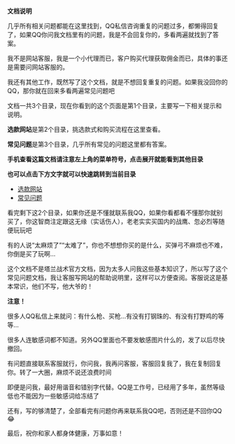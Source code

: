 **文档说明**

几乎所有相关问题都能在这里找到，QQ私信咨询重复的问题过多，都懒得回复了，如果QQ你问我文档里有的问题，我是不会回复你的，多看两遍就找到了答案。

我不是网站客服，我是一个小代理而已，客户购买代理获取佣金而已，具体的事还是需要问网站客服的。

我还有其他工作，既然写了这个文档，就是不想回复重复的问题。如果我没回你的QQ，那你就在回来多看两遍常见问题吧

文档一共3个目录，现在你看到的这个页面是第1个目录，主要写一下相关提示和说明。   

**选款网站**是第2个目录，挑选款式和购买流程在这里查看。   

**常见问题**是第3个目录，几乎所有常见的问题这里都有答案。   

**手机查看这篇文档请注意左上角的菜单符号，点击展开就能看到其他目录**

**也可以点击下方文字就可以快速跳转到当前目录**

 * [选款网站](/use/xuankuan) 
 * [常见问题](/use/faq)

看完剩下这2个目录，如果你还是不懂就联系我QQ，如果你看都看不懂那你就别买了，你这智商注定跟这无缘（实话伤人），老老实实买国内的战鹰、忽必烈等随便玩玩吧

有的人说“太麻烦了”“太难了”，你也不想想你买的是什么，买弹弓不麻烦也不难，你倒是买了玩啊...

这个文档不是塔兰战术官方文档，因为太多人问我这些基本知识了，所以写了这个常见问题文档，我让客服写网站的帮助说明里，这样可以方便查阅。客服说这是基本常识，他们不写，他大爷的！

**注意！**

很多人QQ私信上来就问：有什么枪、买枪...有没有打钢珠的、有没有打野鸡的等等...

很多人连敏感词都不知道。另外QQ里面也不要发敏感图片什么的，发了以后尽快撤回。

有问题直接联系客服就行，你问我，我再问客服，客服回复我了，我在复制回复你。转了一大圈，麻烦不说还浪费时间

即便是问我，最好用谐音和错别字代替。QQ是工作号，已经用了多年，虽然等级低也不能因为一些敏感词给冻结了

还有，写的够清楚了，全部看完有问题你再来联系我QQ吧，否则还是不回你QQ😂

最后，祝你和家人都身体健康，万事如意！
